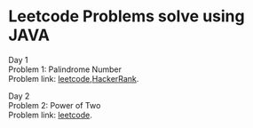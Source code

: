 # Leetcode Problems solve using JAVA

Day 1 <br>
Problem 1: Palindrome Number <br>
Problem link: [leetcode](https://leetcode.com/problems/palindrome-number/description/),[HackerRank](https://www.hackerrank.com/contests/uno-computer-science-education-week-2013-high-school-programming-contest/challenges/palindromic-numbers).


Day 2 <br>
Problem 2: Power of Two <br>
Problem link: [leetcode](https://leetcode.com/problems/power-of-two/description/).
